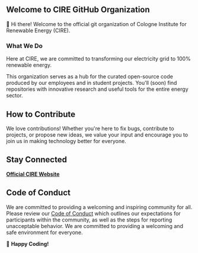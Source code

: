 ## Welcome to CIRE GitHub Organization
👋 Hi there! Welcome to the official git organization of Cologne Institute for Renewable Energy (CIRE).


### What We Do
Here at CIRE, we are committed to transforming our electricity grid to 100% renewable energy.

This organization serves as a hub for the curated open-source code produced by our employees and in student projects. 
You'll (soon) find repositories with innovative research and useful tools for the entire energy sector.

## How to Contribute

We love contributions! Whether you're here to fix bugs, contribute to projects, or propose new ideas, we value your input and encourage you to join us in making technology better for everyone.

## Stay Connected
**[Official CIRE Website](https://www.th-koeln.de/anlagen-energie-und-maschinensysteme/cologne-institute-for-renewable-energy_13385.php)**

## Code of Conduct

We are committed to providing a welcoming and inspiring community for all. Please review our [Code of Conduct](https://github.com/cire-thk/.github/blob/main/CODE_OF_CONDUCT.md) which outlines our expectations for participants within the community, as well as the steps for reporting unacceptable behavior. We are committed to providing a welcoming and safe environment for everyone.

🚀 **Happy Coding!**
